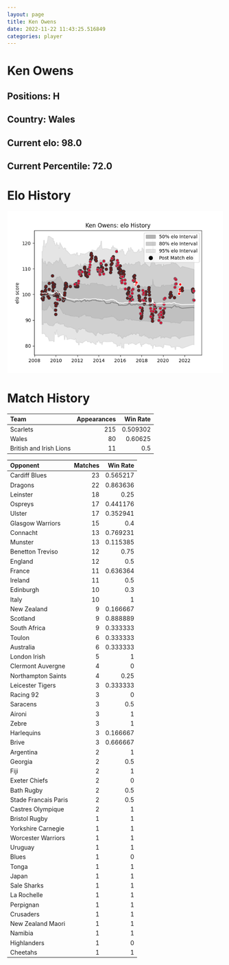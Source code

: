```yaml
---  
layout: page  
title: Ken Owens  
date: 2022-11-22 11:43:25.516849  
categories: player  
---
```

# Ken Owens

## Positions: H

## Country: Wales

## Current elo: 98.0

## Current Percentile: 72.0

# Elo History


![elo history](history_KenOwens.png)
# Match History


| Team                    |   Appearances |   Win Rate |
|:------------------------|--------------:|-----------:|
| Scarlets                |           215 |   0.509302 |
| Wales                   |            80 |   0.60625  |
| British and Irish Lions |            11 |   0.5      |

| Opponent             |   Matches |   Win Rate |
|:---------------------|----------:|-----------:|
| Cardiff Blues        |        23 |   0.565217 |
| Dragons              |        22 |   0.863636 |
| Leinster             |        18 |   0.25     |
| Ospreys              |        17 |   0.441176 |
| Ulster               |        17 |   0.352941 |
| Glasgow Warriors     |        15 |   0.4      |
| Connacht             |        13 |   0.769231 |
| Munster              |        13 |   0.115385 |
| Benetton Treviso     |        12 |   0.75     |
| England              |        12 |   0.5      |
| France               |        11 |   0.636364 |
| Ireland              |        11 |   0.5      |
| Edinburgh            |        10 |   0.3      |
| Italy                |        10 |   1        |
| New Zealand          |         9 |   0.166667 |
| Scotland             |         9 |   0.888889 |
| South Africa         |         9 |   0.333333 |
| Toulon               |         6 |   0.333333 |
| Australia            |         6 |   0.333333 |
| London Irish         |         5 |   1        |
| Clermont Auvergne    |         4 |   0        |
| Northampton Saints   |         4 |   0.25     |
| Leicester Tigers     |         3 |   0.333333 |
| Racing 92            |         3 |   0        |
| Saracens             |         3 |   0.5      |
| Aironi               |         3 |   1        |
| Zebre                |         3 |   1        |
| Harlequins           |         3 |   0.166667 |
| Brive                |         3 |   0.666667 |
| Argentina            |         2 |   1        |
| Georgia              |         2 |   0.5      |
| Fiji                 |         2 |   1        |
| Exeter Chiefs        |         2 |   0        |
| Bath Rugby           |         2 |   0.5      |
| Stade Francais Paris |         2 |   0.5      |
| Castres Olympique    |         2 |   1        |
| Bristol Rugby        |         1 |   1        |
| Yorkshire Carnegie   |         1 |   1        |
| Worcester Warriors   |         1 |   1        |
| Uruguay              |         1 |   1        |
| Blues                |         1 |   0        |
| Tonga                |         1 |   1        |
| Japan                |         1 |   1        |
| Sale Sharks          |         1 |   1        |
| La Rochelle          |         1 |   1        |
| Perpignan            |         1 |   1        |
| Crusaders            |         1 |   1        |
| New Zealand Maori    |         1 |   1        |
| Namibia              |         1 |   1        |
| Highlanders          |         1 |   0        |
| Cheetahs             |         1 |   1        |